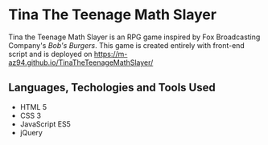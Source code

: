 # Tina The Teenage Math Slayer
Tina the Teenage Math Slayer is an RPG game inspired by Fox Broadcasting Company's *Bob's Burgers*. This game is created entirely with front-end script and is deployed on https://m-az94.github.io/TinaTheTeenageMathSlayer/

## Languages, Techologies and Tools Used
* HTML 5
* CSS 3
* JavaScript ES5
* jQuery
